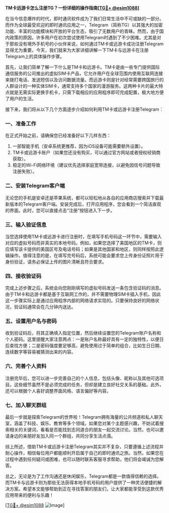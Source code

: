 **TM卡远游卡怎么注册TG？一份详细的操作指南[[TG💪+ @esim1088](https://t.me/s/esim1088)]**

在当今信息爆炸的时代，即时通讯软件成为了我们日常生活中不可或缺的一部分。而作为全球最受欢迎的即时通讯应用之一，Telegram（简称TG）以其强大的加密功能、丰富的功能模块和开放的平台生态，吸引了无数用户的青睐。然而，由于国内政策的原因，许多用户在初次尝试使用Telegram时遇到了不少困难。尤其是对于那些没有境外手机号的小伙伴来说，如何通过TM卡或远游卡成功注册Telegram显得尤为重要。今天，我们就来为大家详细讲解一下TM卡与远游卡在注册Telegram上的具体操作步骤。

首先，让我们简单了解一下什么是TM卡和远游卡。TM卡是由一些专门提供国际通信服务的公司推出的虚拟SIM卡产品，它允许用户在全球范围内使用互联网连接来拨打电话、发送短信以及访问数据流量。而远游卡则是针对经常需要跨国旅行的人群设计的一种实体SIM卡，通常支持多个国家的漫游服务。这两种卡片的最大特点就是无需实际更换手机卡，只需下载相应的应用程序即可完成配置，极大地方便了用户的生活。

接下来，我们将从以下几个方面逐步介绍如何利用TM卡或远游卡注册Telegram：

### **一、准备工作**
在正式开始之前，请确保您已经准备好以下几样东西：
1. 一部智能手机（安卓系统更推荐，因为iOS设备可能需要额外设置）。
2. TM卡或远游卡账户（如果您还没有购买，可以通过官方网站或者授权经销商获取）。
3. 稳定的Wi-Fi网络环境（建议优先选择家庭宽带连接，以避免因信号问题导致注册失败）。

### **二、安装Telegram客户端**
无论您的手机是安卓还是苹果系统，都可以轻松地从各自的应用商店搜索并下载最新版本的Telegram客户端。安装完成后，打开应用程序，您会看到一个简洁直观的界面。此时，您可以直接点击“注册”按钮进入下一步。

### **三、输入验证信息**
当您选择使用TM卡或远游卡进行注册时，在填写手机号码这一环节中，需要输入对应的虚拟号码而非真实的本地号码。例如，如果您选择了美国地区的TM卡，则应填写该卡提供的美国区号及电话号码；如果是其他国家和地区，则同样按照此逻辑操作。值得注意的是，在填写完号码后，系统可能会要求您上传身份证照片用于身份验证，请务必保证上传的图片清晰且符合要求。

### **四、接收验证码**
完成上述步骤之后，系统会向您刚刚填写的虚拟号码发送一条包含验证码的消息。由于TM卡和远游卡都是基于互联网工作的，并不需要物理SIM卡插入手机，因此这一步骤实际上是通过应用程序内部的网络请求实现的。只要保持良好的网络状况，验证码通常会在几分钟内送达。

### **五、设置用户名与密码**
收到验证码后，将其正确填入指定位置，然后继续设置您的Telegram账户名称和个人密码。这里提醒大家注意两点：一是账户名称最好具有一定的独特性，以便日后查找方便；二是密码强度要足够高，避免使用过于简单的组合，比如生日日期、连续数字等容易被猜测出来的内容。

### **六、完善个人资料**
注册完毕后，您可以进一步完善自己的个人信息，包括头像、昵称以及其他可选项目。这些细节虽然不是必须完成的任务，但却是建立良好社交关系的基础。此外，还可以根据个人喜好调整界面风格、语言偏好等内容。

### **七、加入聊天群组**
最后一步就是探索Telegram的世界啦！Telegram拥有海量的公共频道和私人聊天室，涵盖了科技、娱乐、教育等多个领域。如果您对某个主题感兴趣，不妨试着搜索相关的关键词，看看是否能找到志同道合的朋友一起交流讨论。当然，也可以邀请身边的亲朋好友加入同一个群组，共同分享生活点滴。

综上所述，借助TM卡或远游卡注册Telegram其实并不复杂，只要遵循上述流程并耐心操作，相信每位用户都能顺利开启属于自己的即时通讯之旅。当然，如果您在过程中遇到任何疑问或困难，也可以随时联系客服寻求帮助，他们将会竭诚为您解答。

总之，无论是为了工作沟通还是休闲娱乐，Telegram都是一款值得信赖的选择。而TM卡与远游卡则为那些无法获得本地手机号码的用户提供了一种灵活便捷的解决方案。希望本文能够帮助到正在寻找答案的朋友们，让大家都能享受到这款优秀应用带来的便利与乐趣！

[[TG💪+ @esim1088](https://t.me/s/esim1088) ![Image](https://i.postimg.cc/4NQfJmqS/Snipaste-2025-05-13-00-14-12.png)]